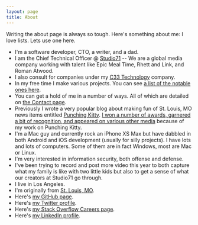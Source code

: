 ```yaml
---
layout: page
title: About
---
```


Writing the about page is always so tough. Here's something about me: I love lists. Lets use one here.

* I'm a software developer, CTO, a writer, and a dad.
* I am the Chief Technical Officer @ [Studio71](http://studio71.com) -- We are a global media company working with talent like Epic Meal Time, Rhett and Link, and Roman Atwood.
* I also consult for companies under my [C33 Technology](https://c33tech.com) company.
* In my free time I make various projects. You can see [a list of the notable ones here](/projects).
* You can get a hold of me in a number of ways. All of which are detailed on [the Contact page](/contact).
* Previously I wrote a very popular blog about making fun of St. Louis, MO news items entitled [Punching Kitty](http://punchingkitty.com). [I won a number of awards, garnered a bit of recognition, and appeared on various other media](http://punchingkitty.com/about) because of my work on Punching Kitty.
* I'm a Mac guy and currently rock an iPhone XS Max but have dabbled in both Android and iOS development (usually for silly projects). I have lots and lots of computers. Some of them are in fact Windows, most are Mac or Linux.
* I'm very interested in information security, both offense and defense.
* I've been trying to record and post more video this year to both capture what my family is like with two little kids but also to get a sense of what our creators at Studio71 go through.
* I live in Los Angeles.
* I'm originally from [St. Louis, MO](https://goo.gl/maps/AD6fG).
* Here's <a href="https://github.com/mikeflynn" rel="me">my GitHub page</a>.
* Here's <a href="https://twitter.com/thatmikeflynn" rel="me">my Twitter profile</a>.
* Here's [my Stack Overflow Careers page](https://careers.stackoverflow.com/cv/edit/99934).
* Here's [my LinkedIn profile](http://linkedin.com/in/flynn).